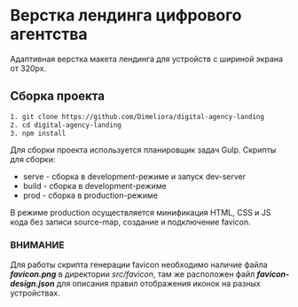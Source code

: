 # Верстка лендинга цифрового агентства

Адаптивная верстка макета лендинга для устройств с шириной экрана от 320px.

## Сборка проекта

```bash
1. git clone https://github.com/Dimeliora/digital-agency-landing
2. cd digital-agency-landing
3. npm install
```

Для сборки проекта используется планировщик задач Gulp.
Скрипты для сборки:

-   serve - сборка в development-режиме и запуск dev-server
-   build - сборка в development-режиме
-   prod - сборка в production-режиме

В режиме production осуществляется минификация HTML, CSS и JS кода без записи source-map, создание и подключение favicon.

### ВНИМАНИЕ

Для работы скрипта генерации favicon необходимо наличие файла **_favicon.png_** в директории _src/favicon_, там же расположен файл **_favicon-design.json_** для описания правил отображения иконок на разных устройствах.
